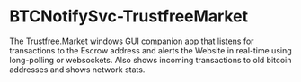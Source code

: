 # BTCNotifySvc-TrustfreeMarket
 The Trustfree.Market windows GUI companion app that listens for transactions to the Escrow address and alerts the Website in real-time using long-polling or websockets. Also shows incoming transactions to old bitcoin addresses and shows network stats.
